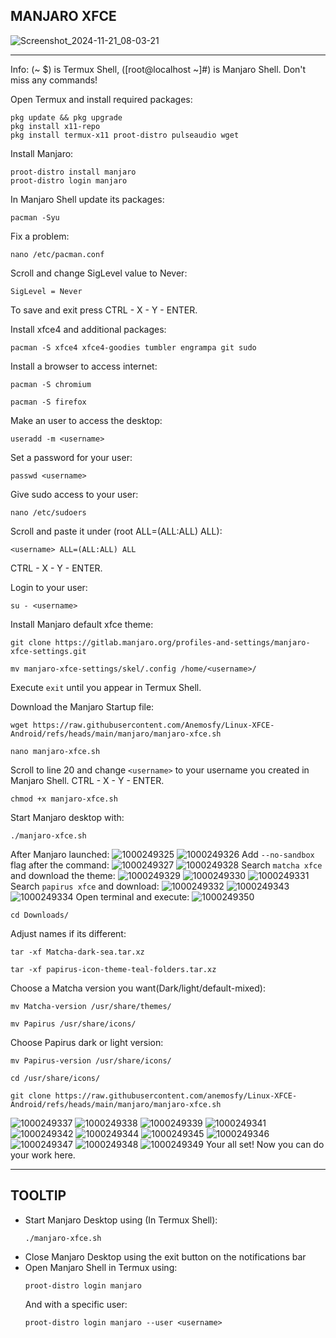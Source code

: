 ## MANJARO XFCE
![Screenshot_2024-11-21_08-03-21](https://github.com/user-attachments/assets/762326c2-71d5-4dd9-9a12-a056a02fcd66)

---
Info: (~ $) is Termux Shell, ([root@localhost ~]#) is Manjaro Shell. Don't miss any commands!

Open Termux and install required packages:
```
pkg update && pkg upgrade
pkg install x11-repo
pkg install termux-x11 proot-distro pulseaudio wget
```
Install Manjaro:
```
proot-distro install manjaro
proot-distro login manjaro
```
In Manjaro Shell update its packages:
```
pacman -Syu
```
Fix a problem:
```
nano /etc/pacman.conf
```
Scroll and change SigLevel value to Never:
```
SigLevel = Never
```
To save and exit press CTRL - X - Y - ENTER.

Install xfce4 and additional packages:
```
pacman -S xfce4 xfce4-goodies tumbler engrampa git sudo
```
Install a browser to access internet:
```
pacman -S chromium
```
```
pacman -S firefox
```
Make an user to access the desktop:
```
useradd -m <username>
```
Set a password for your user:
```
passwd <username>
```
Give sudo access to your user:
```
nano /etc/sudoers
```
Scroll and paste it under (root ALL=(ALL:ALL) ALL):
```
<username> ALL=(ALL:ALL) ALL
```
CTRL - X - Y - ENTER.

Login to your user:
```
su - <username>
```
Install Manjaro default xfce theme:
```
git clone https://gitlab.manjaro.org/profiles-and-settings/manjaro-xfce-settings.git
```
```
mv manjaro-xfce-settings/skel/.config /home/<username>/
```
Execute ```exit``` until you appear in Termux Shell.

Download the Manjaro Startup file:
```
wget https://raw.githubusercontent.com/Anemosfy/Linux-XFCE-Android/refs/heads/main/manjaro/manjaro-xfce.sh
```
```
nano manjaro-xfce.sh
```
Scroll to line 20 and change ```<username>``` to your username you created in Manjaro Shell. CTRL - X - Y - ENTER.
```
chmod +x manjaro-xfce.sh
```
Start Manjaro desktop with: 
```
./manjaro-xfce.sh
```
After Manjaro launched:
![1000249325](https://github.com/user-attachments/assets/58095ee5-bf86-4fe7-97fc-d47a2b40408f)
![1000249326](https://github.com/user-attachments/assets/5f11c07c-7053-48a4-8d61-9ab5c10b3c3f)
Add ```--no-sandbox``` flag after the command:
![1000249327](https://github.com/user-attachments/assets/c362378c-75a9-43c4-ae00-4038804fbca6)
![1000249328](https://github.com/user-attachments/assets/6b1f4434-f6ca-40c2-9afd-e6ed9ec8967f)
Search ```matcha xfce``` and download the theme:
![1000249329](https://github.com/user-attachments/assets/4534aaf1-b3d7-4d0b-966c-c46a93756942)
![1000249330](https://github.com/user-attachments/assets/7d44dc38-3706-483e-9835-4dc88e31fc3a)
![1000249331](https://github.com/user-attachments/assets/c2574ec1-cd1f-45d2-9058-7b11dfb81b75)
Search ```papirus xfce``` and download:
![1000249332](https://github.com/user-attachments/assets/b5f8b34d-c933-412e-b0fc-0e7b663211e8)
![1000249343](https://github.com/user-attachments/assets/0737d137-0ea1-4081-a81e-637112ad4f72)
![1000249334](https://github.com/user-attachments/assets/9b602c45-d749-4792-9c68-802b2820e045)
Open terminal and execute:
![1000249350](https://github.com/user-attachments/assets/daa66ce6-433a-40a1-8672-d66228dc4cd7)
```
cd Downloads/
```
Adjust names if its different:
```
tar -xf Matcha-dark-sea.tar.xz
```
```
tar -xf papirus-icon-theme-teal-folders.tar.xz
```
Choose a Matcha version you want(Dark/light/default-mixed):
```
mv Matcha-version /usr/share/themes/
```
```
mv Papirus /usr/share/icons/
```
Choose Papirus dark or light version:
```
mv Papirus-version /usr/share/icons/
```
```
cd /usr/share/icons/
```
```
git clone https://raw.githubusercontent.com/anemosfy/Linux-XFCE-Android/refs/heads/main/manjaro/manjaro-xfce.sh
```
![1000249337](https://github.com/user-attachments/assets/ee7faf76-3c0a-47a1-8b4e-6e6d6ff39c26)
![1000249338](https://github.com/user-attachments/assets/103188d3-9c2f-4173-b39b-f27c7a1a20b5)
![1000249339](https://github.com/user-attachments/assets/d0345187-b5e6-4d98-9a2d-b33d71ad37d8)
![1000249341](https://github.com/user-attachments/assets/51099b77-2aa4-4cb1-8b0a-ebabbc83de80)
![1000249342](https://github.com/user-attachments/assets/2e9fd421-0df3-4108-97eb-f85b5d7c3031)
![1000249344](https://github.com/user-attachments/assets/ed371815-f08f-4899-a456-5de1051a417b)
![1000249345](https://github.com/user-attachments/assets/c494bb71-1d8c-4516-aa4c-8c17c34b32df)
![1000249346](https://github.com/user-attachments/assets/de23b103-b803-4e34-83c3-ed9a5d6e96ba)
![1000249347](https://github.com/user-attachments/assets/f4362cf1-b8b4-48e8-bd39-8744faf38e1b)
![1000249348](https://github.com/user-attachments/assets/97284495-41c5-4e58-ae75-791baf127b34)
![1000249349](https://github.com/user-attachments/assets/f6182238-9552-48b9-9f14-25b9bb7a0e49)
Your all set! Now you can do your work here.

---
## TOOLTIP
* Start Manjaro Desktop using (In Termux Shell):
  ```
  ./manjaro-xfce.sh
  ```
* Close Manjaro Desktop using the exit button on the notifications bar
* Open Manjaro Shell in Termux using:
  ```
  proot-distro login manjaro
  ```
  And with a specific user:
  ```
  proot-distro login manjaro --user <username>
  ```
